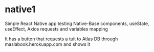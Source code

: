 # native1

Simple React Native app testing Native-Base components, useState, useEffect, Axios requests and variables mapping

It has a button that requests a tuit to Atlas DB through maslabook.herokuapp.com and shows it
